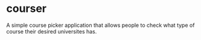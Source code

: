 # courser
A simple course picker application that allows people to check what type of course their desired universites has.
